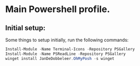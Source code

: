 # Main Powershell profile.

## Initial setup:
Some things to setup initially, run the following commands:
```PowerShell
Install-Module -Name Terminal-Icons -Repository PSGallery
Install-Module -Name PSReadLine -Repository PSGallery
winget install JanDeDobbeleer.OhMyPosh -s winget
```
